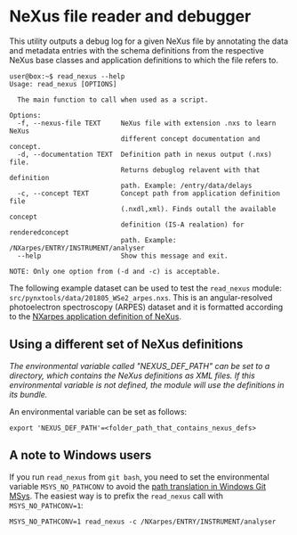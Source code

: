 # NeXus file reader and debugger

This utility outputs a debug log for a given NeXus file by annotating the data and
metadata entries with the schema definitions from the respective NeXus base classes
and application definitions to which the file refers to.

```console
user@box:~$ read_nexus --help
Usage: read_nexus [OPTIONS]

  The main function to call when used as a script.

Options:
  -f, --nexus-file TEXT     NeXus file with extension .nxs to learn NeXus
                            different concept documentation and concept.
  -d, --documentation TEXT  Definition path in nexus output (.nxs) file.
                            Returns debuglog relavent with that definition
                            path. Example: /entry/data/delays
  -c, --concept TEXT        Concept path from application definition file
                            (.nxdl,xml). Finds outall the available concept
                            definition (IS-A realation) for renderedconcept
                            path. Example: /NXarpes/ENTRY/INSTRUMENT/analyser
  --help                    Show this message and exit.

NOTE: Only one option from (-d and -c) is acceptable.
```

The following example dataset can be used to test the `read_nexus` module: `src/pynxtools/data/201805_WSe2_arpes.nxs`.
This is an angular-resolved photoelectron spectroscopy (ARPES) dataset and it is formatted according to
the [NXarpes application definition of NeXus](https://manual.nexusformat.org/classes/applications/NXarpes.html#nxarpes).

## Using a different set of NeXus definitions
_The environmental variable called "NEXUS_DEF_PATH" can be set to
a directory, which contains the NeXus definitions as XML files. If this environmental
variable is not defined, the module will use the definitions in its bundle._

An environmental variable can be set as follows:

```
export 'NEXUS_DEF_PATH'=<folder_path_that_contains_nexus_defs>
```

## A note to Windows users
If you run `read_nexus` from `git bash`, you need to set the environmental variable
`MSYS_NO_PATHCONV` to avoid the [path translation in Windows Git MSys](https://stackoverflow.com/questions/7250130/how-to-stop-mingw-and-msys-from-mangling-path-names-given-at-the-command-line#34386471).
The easiest way is to prefix the `read_nexus` call with `MSYS_NO_PATHCONV=1`:

```
MSYS_NO_PATHCONV=1 read_nexus -c /NXarpes/ENTRY/INSTRUMENT/analyser
```